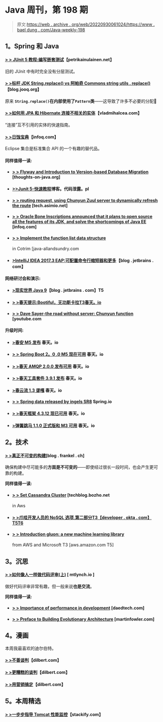 # Java 周刊，第 198 期

> 原文:[https://web . archive . org/web/20220930061024/https://www . bael dung . com/Java-weekly-198](https://web.archive.org/web/20220930061024/https://www.baeldung.com/java-weekly-198)

## **1。Spring 和 Java**

#### [**> > JUnit 5 教程:编写嵌套测试**](https://web.archive.org/web/20220524005626/https://www.petrikainulainen.net/programming/testing/junit-5-tutorial-writing-nested-tests/)【petrikainulainen.net】

旧的 JUnit 中有时完全没有分层测试。

#### [**> >标杆 JDK String.replace() vs 阿帕奇 Commons string utils . replace()**](https://web.archive.org/web/20220524005626/https://blog.jooq.org/2017/10/11/benchmarking-jdk-string-replace-vs-apache-commons-stringutils-replace/)【blog.jooq.org】

原来 **`String.replace()`在内部使用了`Pattern`类**——这导致了许多不必要的分配🙂

#### [**> >如何用 JPA 和 Hibernate 连接不相关的实体**](https://web.archive.org/web/20220524005626/https://vladmihalcea.com/2017/10/10/how-to-join-unrelated-entities-with-jpa-and-hibernate/)【vladmihalcea.com】

“连接”互不引用的实体的快速指南。

#### [**> >日蚀宝典**](https://web.archive.org/web/20220524005626/https://www.infoq.com/articles/eclipse-collections)【infoq.com】

Eclipse 集合是标准集合 API 的一个有趣的替代品。

#### **同样值得一读:**

*   #### [**> > Flyway and Introduction to Version-based Database Migration**](https://web.archive.org/web/20220524005626/https://www.thoughts-on-java.org/flyway-getting-started/) [thoughts-on-java.org]

*   #### [**>>Junit 5-快速教程**](https://web.archive.org/web/20220524005626/http://blog.codeleak.pl/2017/10/junit-5-basics.html)博客。代码泄露。pl

*   #### [> > routing request, using Chunyun Zuul server to dynamically refresh the route](https://web.archive.org/web/20220524005626/http://tech.asimio.net/2017/10/10/Routing-requests-and-dynamically-refreshing-routes-using-Spring-Cloud-Zuul-Server.html) [tech.asimio.net]

*   #### [**> > Oracle Bone Inscriptions announced that it plans to open source all the features of its JDK, and solve the shortcomings of Java EE**](https://web.archive.org/web/20220524005626/https://www.infoq.com/news/2017/10/javaone-opening) [infoq.com]

*   #### [> > Implement the function list data structure](https://web.archive.org/web/20220524005626/http://www.java-allandsundry.com/2017/10/kata-implementing-functional-list-data.html)

    in Cotrim [java-allandsundry.com
*   #### [**>IntelliJ IDEA 2017.3 EAP:可配置命令行缩短器和更多**](https://web.archive.org/web/20220524005626/https://blog.jetbrains.com/idea/2017/10/intellij-idea-2017-3-eap-configurable-command-line-shortener-and-more/)【blog . jetbrains . com】

**网络研讨会和演示:**

*   #### **[>现实世界 Java 9](https://web.archive.org/web/20220524005626/https://blog.jetbrains.com/idea/2017/10/real-world-java-9/)**【blog . jetbrains . com】T5

*   #### [**> >春天提示:Bootiful，无功斯卡拉**T3春天。io](https://web.archive.org/web/20220524005626/https://spring.io/blog/2017/10/11/spring-tips-bootiful-reactive-scala)

*   #### [**> > Dave Sayer-the road without server: Chunyun function**](https://web.archive.org/web/20220524005626/https://www.youtube.com/watch?v=I2Yu3YoC-mw) [youtube.com

**升级时间:**

*   #### [**>春安 M5 发布**](https://web.archive.org/web/20220524005626/https://spring.io/blog/2017/10/10/spring-security-5-0-0-m5-released) 春天。io

*   #### [**> > Spring Boot 2。0 .0 M5 现在可用**](https://web.archive.org/web/20220524005626/https://spring.io/blog/2017/10/12/spring-boot-2-0-0-m5-available-now) 春天。io

*   #### [**> >春天 AMQP 2.0.0 发布可用**](https://web.archive.org/web/20220524005626/https://spring.io/blog/2017/10/05/spring-amqp-2-0-0-release-available) 春天。io

*   #### [**> >春天工具套件 3.9.1 发布**](https://web.archive.org/web/20220524005626/https://spring.io/blog/2017/10/12/spring-tool-suite-3-9-1-released) 春天。io

*   #### [**>春云流 1.3 谬嘎**](https://web.archive.org/web/20220524005626/https://spring.io/blog/2017/10/06/spring-cloud-stream-1-3-goes-ga) 春天。io

*   #### [**> > Spring data released by ingels SR8**](https://web.archive.org/web/20220524005626/https://spring.io/blog/2017/10/11/spring-data-ingalls-sr8-released) Spring.io

*   #### [**> >春天框架 4.3.12 现已可用**](https://web.archive.org/web/20220524005626/https://spring.io/blog/2017/10/10/spring-framework-4-3-12-available-now) 春天。io

*   #### **[>弹簧跳马 1.1.0 正式版和 M3 可用](https://web.archive.org/web/20220524005626/https://spring.io/blog/2017/10/06/spring-vault-1-1-0-ga-and-2-0-0-m3-available)** 春天。io

## **2。技术**

#### [**> >真正不可变的构建**](https://web.archive.org/web/20220524005626/https://blog.frankel.ch/truly-immutable-builds/#gsc.tab=0)[blog . frankel . ch]

确保构建中尽可能多的**方面是不可变的**——即使经过很长一段时间，也会产生更可靠的构建。

**同样值得一读:**

*   #### [**> > Set Cassandra Cluster**](https://web.archive.org/web/20220524005626/https://techblog.bozho.net/setting-cassandra-cluster-aws/) [techblog.bozho.net

    in Aws
*   #### [**> >爪哇开发人员的 NoSQL 选项,第二部分**T3【developer . okta . com】T5T6](https://web.archive.org/web/20220524005626/https://developer.okta.com/blog/2017/10/10/nosql-options-for-java-developers-part-ii)

*   #### **[> > Introduction gluon: a new machine learning library](https://web.archive.org/web/20220524005626/https://aws.amazon.com/blogs/aws/introducing-gluon-a-new-library-for-machine-learning-from-aws-and-microsoft/)**

    from AWS and Microsoft T3 [aws.amazon.com T5]

## **3。沉思**

#### **[> >如何像人一样做代码评审(上)](https://web.archive.org/web/20220524005626/https://mtlynch.io/human-code-reviews-1/)** [ mtlynch.io ]

做好代码评审非常有趣，但一般来说**也是交流**。

**同样值得一读:**

*   #### [**> > Importance of performance in development**](https://web.archive.org/web/20220524005626/https://www.daedtech.com/importance-performance-development-side/) [daedtech.com]

*   #### [**> > Preface to Building Evolutionary Architecture**](https://web.archive.org/web/20220524005626/https://martinfowler.com/articles/evo-arch-forward.html) [martinfowler.com]

## **4。漫画**

本周我最喜欢的迪尔伯特。

#### **[> >不善谈判](https://web.archive.org/web/20220524005626/http://dilbert.com/strip/2017-10-12)**【dilbert.com】

#### **[> >更糟糕的谈判](https://web.archive.org/web/20220524005626/http://dilbert.com/strip/2017-10-10)**【dilbert.com】

#### **[> >用营销搞定](https://web.archive.org/web/20220524005626/http://dilbert.com/strip/2017-10-07)**【dilbert.com】

## **5。本周精选**

#### **[> >一步步指导 Tomcat 性能监控](https://web.archive.org/web/20220524005626/https://stackify.com/tomcat-performance-monitoring/)**【stackify.com】